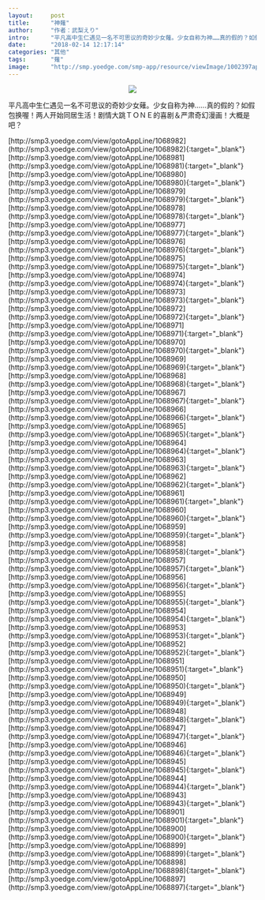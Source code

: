 ```yaml
---
layout:     post
title:      "神薙"
author:     "作者：武梨えり"
intro:      "平凡高中生仁遇见一名不可思议的奇妙少女薙。少女自称为神……真的假的？如假包换喔！两人开始同居生活！剧情大跳ＴＯＮＥ的喜剧＆严肃奇幻漫画！大概是吧？"
date:       "2018-02-14 12:17:14"
categories: "其他"
tags:       "薙"
image:      "http://smp.yoedge.com/smp-app/resource/viewImage/1002397appline.png"
---
```

<div style="text-align: center">
<p><img src="http://smp.yoedge.com/smp-app/resource/viewImage/1002397appline.png"/></p>
</div>
<p class="post-meta">
<span>平凡高中生仁遇见一名不可思议的奇妙少女薙。少女自称为神……真的假的？如假包换喔！两人开始同居生活！剧情大跳ＴＯＮＥ的喜剧＆严肃奇幻漫画！大概是吧？</span>
</p>
[http://smp3.yoedge.com/view/gotoAppLine/1068982](http://smp3.yoedge.com/view/gotoAppLine/1068982){:target="_blank"}
[http://smp3.yoedge.com/view/gotoAppLine/1068981](http://smp3.yoedge.com/view/gotoAppLine/1068981){:target="_blank"}
[http://smp3.yoedge.com/view/gotoAppLine/1068980](http://smp3.yoedge.com/view/gotoAppLine/1068980){:target="_blank"}
[http://smp3.yoedge.com/view/gotoAppLine/1068979](http://smp3.yoedge.com/view/gotoAppLine/1068979){:target="_blank"}
[http://smp3.yoedge.com/view/gotoAppLine/1068978](http://smp3.yoedge.com/view/gotoAppLine/1068978){:target="_blank"}
[http://smp3.yoedge.com/view/gotoAppLine/1068977](http://smp3.yoedge.com/view/gotoAppLine/1068977){:target="_blank"}
[http://smp3.yoedge.com/view/gotoAppLine/1068976](http://smp3.yoedge.com/view/gotoAppLine/1068976){:target="_blank"}
[http://smp3.yoedge.com/view/gotoAppLine/1068975](http://smp3.yoedge.com/view/gotoAppLine/1068975){:target="_blank"}
[http://smp3.yoedge.com/view/gotoAppLine/1068974](http://smp3.yoedge.com/view/gotoAppLine/1068974){:target="_blank"}
[http://smp3.yoedge.com/view/gotoAppLine/1068973](http://smp3.yoedge.com/view/gotoAppLine/1068973){:target="_blank"}
[http://smp3.yoedge.com/view/gotoAppLine/1068972](http://smp3.yoedge.com/view/gotoAppLine/1068972){:target="_blank"}
[http://smp3.yoedge.com/view/gotoAppLine/1068971](http://smp3.yoedge.com/view/gotoAppLine/1068971){:target="_blank"}
[http://smp3.yoedge.com/view/gotoAppLine/1068970](http://smp3.yoedge.com/view/gotoAppLine/1068970){:target="_blank"}
[http://smp3.yoedge.com/view/gotoAppLine/1068969](http://smp3.yoedge.com/view/gotoAppLine/1068969){:target="_blank"}
[http://smp3.yoedge.com/view/gotoAppLine/1068968](http://smp3.yoedge.com/view/gotoAppLine/1068968){:target="_blank"}
[http://smp3.yoedge.com/view/gotoAppLine/1068967](http://smp3.yoedge.com/view/gotoAppLine/1068967){:target="_blank"}
[http://smp3.yoedge.com/view/gotoAppLine/1068966](http://smp3.yoedge.com/view/gotoAppLine/1068966){:target="_blank"}
[http://smp3.yoedge.com/view/gotoAppLine/1068965](http://smp3.yoedge.com/view/gotoAppLine/1068965){:target="_blank"}
[http://smp3.yoedge.com/view/gotoAppLine/1068964](http://smp3.yoedge.com/view/gotoAppLine/1068964){:target="_blank"}
[http://smp3.yoedge.com/view/gotoAppLine/1068963](http://smp3.yoedge.com/view/gotoAppLine/1068963){:target="_blank"}
[http://smp3.yoedge.com/view/gotoAppLine/1068962](http://smp3.yoedge.com/view/gotoAppLine/1068962){:target="_blank"}
[http://smp3.yoedge.com/view/gotoAppLine/1068961](http://smp3.yoedge.com/view/gotoAppLine/1068961){:target="_blank"}
[http://smp3.yoedge.com/view/gotoAppLine/1068960](http://smp3.yoedge.com/view/gotoAppLine/1068960){:target="_blank"}
[http://smp3.yoedge.com/view/gotoAppLine/1068959](http://smp3.yoedge.com/view/gotoAppLine/1068959){:target="_blank"}
[http://smp3.yoedge.com/view/gotoAppLine/1068958](http://smp3.yoedge.com/view/gotoAppLine/1068958){:target="_blank"}
[http://smp3.yoedge.com/view/gotoAppLine/1068957](http://smp3.yoedge.com/view/gotoAppLine/1068957){:target="_blank"}
[http://smp3.yoedge.com/view/gotoAppLine/1068956](http://smp3.yoedge.com/view/gotoAppLine/1068956){:target="_blank"}
[http://smp3.yoedge.com/view/gotoAppLine/1068955](http://smp3.yoedge.com/view/gotoAppLine/1068955){:target="_blank"}
[http://smp3.yoedge.com/view/gotoAppLine/1068954](http://smp3.yoedge.com/view/gotoAppLine/1068954){:target="_blank"}
[http://smp3.yoedge.com/view/gotoAppLine/1068953](http://smp3.yoedge.com/view/gotoAppLine/1068953){:target="_blank"}
[http://smp3.yoedge.com/view/gotoAppLine/1068952](http://smp3.yoedge.com/view/gotoAppLine/1068952){:target="_blank"}
[http://smp3.yoedge.com/view/gotoAppLine/1068951](http://smp3.yoedge.com/view/gotoAppLine/1068951){:target="_blank"}
[http://smp3.yoedge.com/view/gotoAppLine/1068950](http://smp3.yoedge.com/view/gotoAppLine/1068950){:target="_blank"}
[http://smp3.yoedge.com/view/gotoAppLine/1068949](http://smp3.yoedge.com/view/gotoAppLine/1068949){:target="_blank"}
[http://smp3.yoedge.com/view/gotoAppLine/1068948](http://smp3.yoedge.com/view/gotoAppLine/1068948){:target="_blank"}
[http://smp3.yoedge.com/view/gotoAppLine/1068947](http://smp3.yoedge.com/view/gotoAppLine/1068947){:target="_blank"}
[http://smp3.yoedge.com/view/gotoAppLine/1068946](http://smp3.yoedge.com/view/gotoAppLine/1068946){:target="_blank"}
[http://smp3.yoedge.com/view/gotoAppLine/1068945](http://smp3.yoedge.com/view/gotoAppLine/1068945){:target="_blank"}
[http://smp3.yoedge.com/view/gotoAppLine/1068944](http://smp3.yoedge.com/view/gotoAppLine/1068944){:target="_blank"}
[http://smp3.yoedge.com/view/gotoAppLine/1068943](http://smp3.yoedge.com/view/gotoAppLine/1068943){:target="_blank"}
[http://smp3.yoedge.com/view/gotoAppLine/1068901](http://smp3.yoedge.com/view/gotoAppLine/1068901){:target="_blank"}
[http://smp3.yoedge.com/view/gotoAppLine/1068900](http://smp3.yoedge.com/view/gotoAppLine/1068900){:target="_blank"}
[http://smp3.yoedge.com/view/gotoAppLine/1068899](http://smp3.yoedge.com/view/gotoAppLine/1068899){:target="_blank"}
[http://smp3.yoedge.com/view/gotoAppLine/1068898](http://smp3.yoedge.com/view/gotoAppLine/1068898){:target="_blank"}
[http://smp3.yoedge.com/view/gotoAppLine/1068897](http://smp3.yoedge.com/view/gotoAppLine/1068897){:target="_blank"}


